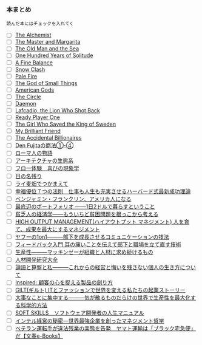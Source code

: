 ### 本まとめ
`読んだ本にはチェックを入れてく`

- [ ] [The Alchemist](https://www.amazon.co.jp/Alchemist-Paulo-Coelho/dp/0061233846)
- [ ] [The Master and Margarita](https://www.amazon.com/Master-Margarita-Mikhail-Bulgakov/dp/0679760806)
- [ ] [The Old Man and the Sea](https://www.amazon.co.jp/Old-Man-Sea-Ernest-Hemingway/dp/0099908409)
- [ ] [One Hundred Years of Solitude](https://www.amazon.co.jp/Hundred-Solitude-Harper-Perennial-Classics/dp/0060883286)
- [ ] [A Fine Balance](https://www.amazon.co.jp/Fine-Balance-Rohinton-Mistry/dp/057123058X)
- [ ] [Snow Clash](https://www.amazon.co.jp/Snow-Crash-Neal-Stephenson/dp/0553380958)
- [ ] [Pale Fire](https://www.amazon.com/Pale-Fire-Vladimir-Nabokov/dp/0679723420)
- [ ] [The God of Small Things](https://www.amazon.com/God-Small-Things-Novel/dp/0812979656)
- [ ] [American Gods](https://www.amazon.co.jp/American-Gods-Tenth-Anniversary-Novel/dp/0062472100)
- [ ] [The Circle](https://www.amazon.com/Circle-Dave-Eggers/dp/0345807294)
- [ ] [Daemon](https://www.amazon.co.jp/Daemon-Daniel-Suarez/dp/0451228731)
- [ ] [Lafcadio, the Lion Who Shot Back](https://www.amazon.co.jp/Lafcadio-Lion-Who-Shot-Back/dp/0060256753)
- [ ] [Ready Player One](https://www.amazon.co.jp/Ready-Player-One-Ernest-Cline/dp/0307887448)
- [ ] [The Girl Who Saved the King of Sweden](https://www.amazon.com/Girl-Who-Saved-King-Sweden/dp/006232912X)
- [ ] [My Brilliant Friend](https://www.amazon.co.jp/My-Brilliant-Friend-Neapolitan-Novels/dp/1609450787)
- [ ] [The Accidental Billionaires](https://www.amazon.co.jp/Accidental-Billionaires-Founding-Facebook-Betrayal/dp/0307740986)
- [ ] [Den Fujitaの商法①-④](https://www.amazon.co.jp/Den-Fujita%E3%81%AE%E5%95%86%E6%B3%95%E3%80%881%E3%80%89%E9%A0%AD%E3%81%AE%E6%82%AA%E3%81%84%E5%A5%B4%E3%81%AF%E6%90%8D%E3%82%92%E3%81%99%E3%82%8B-%E3%83%AF%E3%83%8B%E3%81%AE%E6%96%B0%E6%9B%B8-%E8%97%A4%E7%94%B0-%E7%94%B0/dp/4584110018)
- [ ] [ローマ人の物語](http://www.amazon.co.jp/gp/product/4101181519/ref=as_li_tf_tl?ie=UTF8&camp=247&creative=1211&creativeASIN=4101181519&linkCode=as2&tag=umekidayo-22)
- [ ] [アーキテクチャの生態系](https://www.amazon.co.jp/%E3%82%A2%E3%83%BC%E3%82%AD%E3%83%86%E3%82%AF%E3%83%81%E3%83%A3%E3%81%AE%E7%94%9F%E6%85%8B%E7%B3%BB-%E6%BF%B1%E9%87%8E-%E6%99%BA%E5%8F%B2/dp/4757102453)
- [ ] [フロー体験　喜びの現象学](https://www.amazon.co.jp/%E3%83%95%E3%83%AD%E3%83%BC%E4%BD%93%E9%A8%93%E5%85%A5%E9%96%80%E2%80%95%E6%A5%BD%E3%81%97%E3%81%BF%E3%81%A8%E5%89%B5%E9%80%A0%E3%81%AE%E5%BF%83%E7%90%86%E5%AD%A6-M-%E3%83%81%E3%82%AF%E3%82%BB%E3%83%B3%E3%83%88%E3%83%9F%E3%83%8F%E3%82%A4/dp/4790714799)
- [ ] [日の名残り](https://www.amazon.co.jp/%E6%97%A5%E3%81%AE%E5%90%8D%E6%AE%8B%E3%82%8A-%E4%B8%AD%E5%85%AC%E6%96%87%E5%BA%AB-%E3%82%AB%E3%82%BA%E3%82%AA-%E3%82%A4%E3%82%B7%E3%82%B0%E3%83%AD/dp/4122020638)
- [ ] [ライ麦畑でつかまえて](https://www.amazon.co.jp/%E3%83%A9%E3%82%A4%E9%BA%A6%E7%95%91%E3%81%A7%E3%81%A4%E3%81%8B%E3%81%BE%E3%81%88%E3%81%A6-%E7%99%BD%E6%B0%B4U%E3%83%96%E3%83%83%E3%82%AF%E3%82%B9-J-D-%E3%82%B5%E3%83%AA%E3%83%B3%E3%82%B8%E3%83%A3%E3%83%BC/dp/4560070512/ref=sr_1_1?s=books&ie=UTF8&qid=1493345319&sr=1-1&keywords=%E3%83%A9%E3%82%A4%E9%BA%A6%E7%95%91%E3%81%A7%E3%81%A4%E3%81%8B%E3%81%BE%E3%81%88%E3%81%A6)
- [ ] [幸福優位７つの法則　仕事も人生も充実させるハーバード式最新成功理論 ](https://www.amazon.co.jp/%E5%B9%B8%E7%A6%8F%E5%84%AA%E4%BD%8D%EF%BC%97%E3%81%A4%E3%81%AE%E6%B3%95%E5%89%87-%E4%BB%95%E4%BA%8B%E3%82%82%E4%BA%BA%E7%94%9F%E3%82%82%E5%85%85%E5%AE%9F%E3%81%95%E3%81%9B%E3%82%8B%E3%83%8F%E3%83%BC%E3%83%90%E3%83%BC%E3%83%89%E5%BC%8F%E6%9C%80%E6%96%B0%E6%88%90%E5%8A%9F%E7%90%86%E8%AB%96-%E3%82%B7%E3%83%A7%E3%83%BC%E3%83%B3-%E3%82%A8%E3%82%A4%E3%82%AB%E3%83%BC/dp/4198632359/ref=pd_sbs_14_1?_encoding=UTF8&psc=1&refRID=WTHX9RYFGXFR9MDAY880)
- [ ] [ベンジャミン・フランクリン、アメリカ人になる](https://www.amazon.co.jp/%E3%83%99%E3%83%B3%E3%82%B8%E3%83%A3%E3%83%9F%E3%83%B3-%E3%83%95%E3%83%A9%E3%83%B3%E3%82%AF%E3%83%AA%E3%83%B3-%E3%82%A2%E3%83%A1%E3%83%AA%E3%82%AB%E4%BA%BA%E3%81%AB%E3%81%AA%E3%82%8B-%E3%82%B4%E3%83%BC%E3%83%89%E3%83%B3-S-%E3%82%A6%E3%83%83%E3%83%89/dp/4766417720/ref=sr_1_2?s=books&ie=UTF8&qid=1493345645&sr=1-2&keywords=Benjamin+Franklin%3A)
- [ ] [最底辺のポートフォリオ ――1日2ドルで暮らすということ](https://www.amazon.co.jp/%E6%9C%80%E5%BA%95%E8%BE%BA%E3%81%AE%E3%83%9D%E3%83%BC%E3%83%88%E3%83%95%E3%82%A9%E3%83%AA%E3%82%AA-__1%E6%97%A52%E3%83%89%E3%83%AB%E3%81%A7%E6%9A%AE%E3%82%89%E3%81%99%E3%81%A8%E3%81%84%E3%81%86%E3%81%93%E3%81%A8-%E3%82%B8%E3%83%A7%E3%83%8A%E3%82%B5%E3%83%B3%E3%83%BB%E3%83%A2%E3%83%BC%E3%83%80%E3%83%83%E3%82%AF/dp/4622076306/ref=sr_1_1?s=books&ie=UTF8&qid=1493345710&sr=1-1&keywords=%E6%9C%80%E5%BA%95%E8%BE%BA%E3%81%AE%E3%83%9D%E3%83%BC%E3%83%88%E3%83%95%E3%82%A9%E3%83%AA%E3%82%AA)
- [ ] [貧乏人の経済学――もういちど貧困問題を根っこから考える](https://www.amazon.co.jp/%E8%B2%A7%E4%B9%8F%E4%BA%BA%E3%81%AE%E7%B5%8C%E6%B8%88%E5%AD%A6-%E3%82%82%E3%81%86%E3%81%84%E3%81%A1%E3%81%A9%E8%B2%A7%E5%9B%B0%E5%95%8F%E9%A1%8C%E3%82%92%E6%A0%B9%E3%81%A3%E3%81%93%E3%81%8B%E3%82%89%E8%80%83%E3%81%88%E3%82%8B-%E3%82%A2%E3%83%93%E3%82%B8%E3%83%83%E3%83%88-%EF%BC%B6-%E3%83%90%E3%83%8A%E3%82%B8%E3%83%BC-ebook/dp/B01H0835MO/ref=sr_1_cc_2?s=aps&ie=UTF8&qid=1493345710&sr=1-2-catcorr&keywords=%E6%9C%80%E5%BA%95%E8%BE%BA%E3%81%AE%E3%83%9D%E3%83%BC%E3%83%88%E3%83%95%E3%82%A9%E3%83%AA%E3%82%AA)
- [ ] [HIGH OUTPUT MANAGEMENT(ハイアウトプット マネジメント) 人を育て、成果を最大にするマネジメント](https://www.amazon.co.jp/gp/product/4822255018?ie=UTF8&camp=1207&creative=8411&creativeASIN=4822255018&linkCode=shr&tag=t1496-22&qid=1494459188&sr=8-1&keywords=%E3%81%AF%E3%81%84%E3%82%A2%E3%82%A6%E3%83%88%E3%83%97%E3%83%83%E3%83%88%E3%83%9E%E3%83%8D%E3%82%B8%E3%83%A1%E3%83%B3%E3%83%88)
- [ ] [ヤフーの1on1―――部下を成長させるコミュニケーションの技法](https://www.amazon.co.jp/gp/product/4478069786?ie=UTF8&camp=1207&creative=8411&creativeASIN=4478069786&linkCode=shr&tag=t1496-22&qid=1494459281&sr=8-1&keywords=yahoo%E3%81%AE1on1)
- [ ] [フィードバック入門 耳の痛いことを伝えて部下と職場を立て直す技術](https://www.amazon.co.jp/gp/product/4569832903?ie=UTF8&camp=1207&creative=8411&creativeASIN=4569832903&linkCode=shr&tag=t1496-22&qid=1494459357&sr=8-1&keywords=%E3%83%95%E3%82%A3%E3%83%BC%E3%83%89%E3%83%90%E3%83%83%E3%82%AF%E5%85%A5%E9%96%80)
- [ ] [生産性―――マッキンゼーが組織と人材に求め続けるもの](https://www.amazon.co.jp/gp/product/4478101574?ie=UTF8&camp=1207&creative=8411&creativeASIN=4478101574&linkCode=shr&tag=t1496-22&qid=1494459404&sr=8-1&keywords=%E7%94%9F%E7%94%A3%E6%80%A7)
- [ ] [人材開発研究大全](https://www.amazon.co.jp/gp/product/4130402803?ie=UTF8&camp=1207&creative=8411&creativeASIN=4130402803&linkCode=shr&tag=t1496-22&qid=1494459465&sr=8-3-fkmr1&keywords=%E4%BA%BA%E6%9D%90%E8%82%B2%E6%88%90%E3%80%80DHBR)
- [ ] [論語と算盤と私―――これからの経営と悔いを残さない個人の生き方について ](https://www.amazon.co.jp/exec/obidos/ASIN/4478069050/mrnoize08-22/)
- [ ] [Inspired: 顧客の心を捉える製品の創り方](https://www.amazon.co.jp/Inspired-%E9%A1%A7%E5%AE%A2%E3%81%AE%E5%BF%83%E3%82%92%E6%8D%89%E3%81%88%E3%82%8B%E8%A3%BD%E5%93%81%E3%81%AE%E5%89%B5%E3%82%8A%E6%96%B9-%E3%83%9E%E3%83%BC%E3%83%86%E3%82%A3-%E3%82%B1%E3%82%A4%E3%82%AC%E3%83%B3-ebook/dp/B00TCM8TB4/ref=sr_1_1?s=books&ie=UTF8&qid=1496394492&sr=1-1&keywords=Inspired%3A+%E9%A1%A7%E5%AE%A2%E3%81%AE%E5%BF%83%E3%82%92%E6%8D%89%E3%81%88%E3%82%8B%E8%A3%BD%E5%93%81%E3%81%AE%E5%89%B5%E3%82%8A%E6%96%B9)
- [ ] [GILT(ギルト) ITとファッションで世界を変える私たちの起業ストーリー ](https://www.amazon.co.jp/GILT-%E3%82%AE%E3%83%AB%E3%83%88-IT%E3%81%A8%E3%83%95%E3%82%A1%E3%83%83%E3%82%B7%E3%83%A7%E3%83%B3%E3%81%A7%E4%B8%96%E7%95%8C%E3%82%92%E5%A4%89%E3%81%88%E3%82%8B%E7%A7%81%E3%81%9F%E3%81%A1%E3%81%AE%E8%B5%B7%E6%A5%AD%E3%82%B9%E3%83%88%E3%83%BC%E3%83%AA%E3%83%BC-%E3%82%A2%E3%83%AC%E3%82%AF%E3%82%B7%E3%82%B9-%E3%83%A1%E3%82%A4%E3%83%90%E3%83%B3%E3%82%AF/dp/4822249565/ref=sr_1_1?s=books&ie=UTF8&qid=1496394523&sr=1-1&keywords=GILT%28%E3%82%AE%E3%83%AB%E3%83%88%29+IT%E3%81%A8%E3%83%95%E3%82%A1%E3%83%83%E3%82%B7%E3%83%A7%E3%83%B3%E3%81%A7%E4%B8%96%E7%95%8C%E3%82%92%E5%A4%89%E3%81%88%E3%82%8B%E7%A7%81%E3%81%9F%E3%81%A1%E3%81%AE%E8%B5%B7%E6%A5%AD%E3%82%B9%E3%83%88%E3%83%BC%E3%83%AA%E3%83%BC)
- [ ] [大事なことに集中する―――気が散るものだらけの世界で生産性を最大化する科学的方法](https://www.amazon.co.jp/%E5%A4%A7%E4%BA%8B%E3%81%AA%E3%81%93%E3%81%A8%E3%81%AB%E9%9B%86%E4%B8%AD%E3%81%99%E3%82%8B%E2%80%95%E2%80%95%E2%80%95%E6%B0%97%E3%81%8C%E6%95%A3%E3%82%8B%E3%82%82%E3%81%AE%E3%81%A0%E3%82%89%E3%81%91%E3%81%AE%E4%B8%96%E7%95%8C%E3%81%A7%E7%94%9F%E7%94%A3%E6%80%A7%E3%82%92%E6%9C%80%E5%A4%A7%E5%8C%96%E3%81%99%E3%82%8B%E7%A7%91%E5%AD%A6%E7%9A%84%E6%96%B9%E6%B3%95-%E3%82%AB%E3%83%AB%E3%83%BB%E3%83%8B%E3%83%A5%E3%83%BC%E3%83%9D%E3%83%BC%E3%83%88/dp/4478068550)
- [ ] [SOFT SKILLS　ソフトウェア開発者の人生マニュアル](https://www.amazon.co.jp/SOFT-SKILLS-%E3%82%BD%E3%83%95%E3%83%88%E3%82%A6%E3%82%A7%E3%82%A2%E9%96%8B%E7%99%BA%E8%80%85%E3%81%AE%E4%BA%BA%E7%94%9F%E3%83%9E%E3%83%8B%E3%83%A5%E3%82%A2%E3%83%AB-%E3%82%B8%E3%83%A7%E3%83%B3-%E3%82%BD%E3%83%B3%E3%83%A1%E3%82%BA-ebook/dp/B01GDS0994/ref=sr_1_1?s=books&ie=UTF8&qid=1496394445&sr=1-1&keywords=SOFT+SKILLS)
- [ ] [インテル経営の秘密―世界最強企業を創ったマネジメント哲学](https://www.amazon.co.jp/%E3%82%A4%E3%83%B3%E3%83%86%E3%83%AB%E7%B5%8C%E5%96%B6%E3%81%AE%E7%A7%98%E5%AF%86-%E4%B8%96%E7%95%8C%E6%9C%80%E5%BC%B7%E4%BC%81%E6%A5%AD%E3%82%92%E5%89%B5%E3%81%A3%E3%81%9F%E3%83%9E%E3%83%8D%E3%82%B8%E3%83%A1%E3%83%B3%E3%83%88%E5%93%B2%E5%AD%A6-%E3%82%A2%E3%83%B3%E3%83%89%E3%83%AA%E3%83%A5%E3%83%BC-S-%E3%82%B0%E3%83%AD%E3%83%BC%E3%83%B4/dp/4152080043/ref=sr_1_1?s=books&ie=UTF8&qid=1496394611&sr=1-1&keywords=%E3%82%A4%E3%83%B3%E3%83%86%E3%83%AB%E7%B5%8C%E5%96%B6%E3%81%AE%E7%A7%98%E5%AF%86)
- [ ] [ベテラン運転手が違法残業の実態を告発　ヤマト運輸は「ブラック宅急便」だ【文春e-Books】](https://www.amazon.co.jp/dp/B0727VBSVH)
